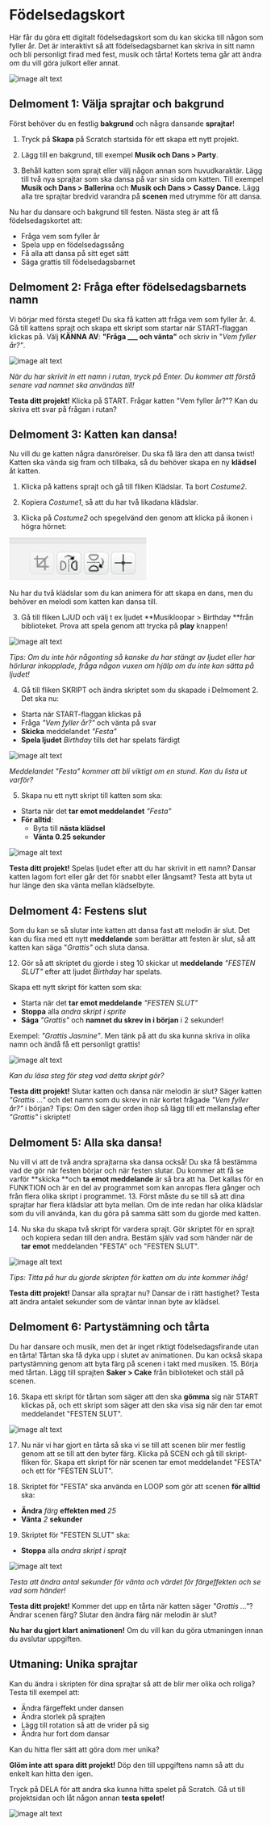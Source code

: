 # Födelsedagskort

Här får du göra ett digitalt födelsedagskort som du kan skicka till någon som fyller år. Det är interaktivt så att födelsedagsbarnet kan skriva in sitt namn och bli personligt firad med fest, musik och tårta! Kortets tema går att ändra om du vill göra julkort eller annat.

![image alt text](image_0.png)


## Delmoment 1: Välja sprajtar och bakgrund

Först behöver du en festlig **bakgrund** och några dansande **sprajtar**!

1. Tryck på **Skapa** på Scratch startsida för ett skapa ett nytt projekt.

2. Lägg till en bakgrund, till exempel **Musik och Dans > Party**.

3. Behåll katten som sprajt eller välj någon annan som huvudkaraktär. Lägg till två nya sprajtar som ska dansa på var sin sida om katten. Till exempel **Musik och Dans > Ballerina** och **Musik och Dans > Cassy Dance.** Lägg alla tre sprajtar bredvid varandra på **scenen** med utrymme för att dansa.

Nu har du dansare och bakgrund till festen. Nästa steg är att få födelsedagskortet att:

* Fråga vem som fyller år
* Spela upp en födelsedagssång
* Få alla att dansa på sitt eget sätt
* Säga grattis till födelsedagsbarnet


## Delmoment 2: Fråga efter födelsedagsbarnets namn

Vi börjar med första steget! Du ska få katten att fråga vem som fyller år.
4. Gå till kattens sprajt och skapa ett skript som startar när START-flaggan klickas på. Välj **KÄNNA AV**: **"Fråga ___ och vänta"** och skriv in "*Vem fyller år?"*.

![image alt text](image_1.png)

*När du har skrivit in ett namn i rutan, tryck på Enter.
Du kommer att förstå senare vad namnet ska användas till!*

**Testa ditt projekt!** Klicka på START. Frågar katten "Vem fyller år?"? Kan du skriva ett svar på frågan i rutan?


## Delmoment 3: Katten kan dansa!

Nu vill du ge katten några dansrörelser. Du ska få lära den att dansa twist! Katten ska vända sig fram och tillbaka, så du behöver skapa en ny **klädsel** åt katten.

1. Klicka på kattens sprajt och gå till fliken Klädslar. Ta bort _Costume2_. 

2. Kopiera _Costume1_, så att du har två likadana klädslar.

2. Klicka på _Costume2_ och spegelvänd den genom att klicka på ikonen i högra hörnet:

  ![image alt text](mirrorsprite.png)

  Nu har du två klädslar som du kan animera för att skapa en dans, men du behöver en melodi som katten kan dansa till.

3. Gå till fliken LJUD och välj t ex ljudet **Musikloopar > Birthday **från biblioteket. Prova att spela genom att trycka på **play** knappen!

  ![image alt text](image_6.png)

  _Tips: Om du inte hör någonting så kanske du har stängt av ljudet eller har hörlurar inkopplade, fråga någon vuxen om hjälp om du inte kan sätta på ljudet!_

4. Gå till fliken SKRIPT och ändra skriptet som du skapade i Delmoment 2. Det ska nu:

  * Starta när START-flaggan klickas på
  * Fråga _"Vem fyller år?"_ och vänta på svar
  * **Skicka** meddelandet _"Festa"_
  * **Spela ljudet** _Birthday_ tills det har spelats färdigt

  ![image alt text](image_7.png)

  _Meddelandet "Festa" kommer att bli viktigt
om en stund. Kan du lista ut varför?_

5. Skapa nu ett nytt skript till katten som ska:

  * Starta när det **tar emot meddelandet** _"Festa"_
  * **För alltid**:
    * Byta till **nästa klädsel**
    * **Vänta 0.25 sekunder**

  ![image alt text](image_8.png)

**Testa ditt projekt!** Spelas ljudet efter att du har skrivit in ett namn? Dansar katten lagom fort eller går det för snabbt eller långsamt? Testa att byta ut hur länge den ska vänta mellan klädselbyte.


## Delmoment 4: Festens slut

Som du kan se så slutar inte katten att dansa fast att melodin är slut. Det kan du fixa med ett nytt **meddelande** som berättar att festen är slut, så att katten kan säga "*Grattis"* och sluta dansa.

12. Gör så att skriptet du gjorde i steg 10 skickar ut **meddelande** _"FESTEN SLUT"_ efter att ljudet _Birthday_ har spelats.

  Skapa ett nytt skript för katten som ska:

  * Starta när det **tar emot meddelande** _"FESTEN SLUT"_
  * **Stoppa** alla _andra skript i sprite_
  * **Säga** _"Grattis"_ och **namnet du skrev in i början** i 2 sekunder!

  Exempel: _"Grattis Jasmine"_. Men tänk på att du ska kunna skriva in olika namn och ändå få ett personligt grattis!

  ![image alt text](image_9.png)

  _Kan du läsa steg för steg vad detta skript gör?_

**Testa ditt projekt!** Slutar katten och dansa när melodin är slut? Säger katten _"Grattis …"_ och det namn som du skrev in när kortet frågade _"Vem fyller år?"_ i början?
Tips: Om den säger orden ihop så lägg till ett mellanslag efter _"Grattis"_ i skriptet!


## Delmoment 5: Alla ska dansa!

Nu vill vi att de två andra sprajtarna ska dansa också! Du ska få bestämma vad de gör när festen börjar och när festen slutar. Du kommer att få se varför **skicka **och **ta emot meddelande** är så bra att ha. Det kallas för en FUNKTION och är en del av programmet som kan anropas flera gånger och från flera olika skript i programmet.
13. Först måste du se till så att dina sprajtar har flera klädslar att byta mellan. Om de inte redan har olika klädslar som du vill använda, kan du göra på samma sätt som du gjorde med katten.

14. Nu ska du skapa två skript för vardera sprajt. Gör skriptet för en sprajt och kopiera sedan till den andra. Bestäm själv vad som händer när de **tar emot** meddelanden "FESTA" och "FESTEN SLUT".

  ![image alt text](image_10.png)

  _Tips: Titta på hur du gjorde skripten för katten om du inte kommer ihåg!_

**Testa ditt projekt!** Dansar alla sprajtar nu? Dansar de i rätt hastighet? Testa att ändra antalet sekunder som de väntar innan byte av klädsel.


## Delmoment 6: Partystämning och tårta

Du har dansare och musik, men det är inget riktigt födelsedagsfirande utan en tårta! Tårtan ska få dyka upp i slutet av animationen. Du kan också skapa partystämning genom att byta färg på scenen i takt med musiken.
15. Börja med tårtan. Lägg till sprajten **Saker > Cake** från biblioteket och ställ på scenen.

16. Skapa ett skript för tårtan som säger att den ska **gömma** sig när START klickas på, och ett skript som säger att den ska visa sig när den tar emot meddelandet "FESTEN SLUT".

  ![image alt text](image_11.jpg)

17. Nu när vi har gjort en tårta så ska vi se till att scenen blir mer festlig genom att se till att den byter färg. Klicka på SCEN och gå till skript-fliken för. Skapa ett skript för när scenen tar emot meddelandet "FESTA" och ett för "FESTEN SLUT".

18. Skriptet för "FESTA" ska använda en LOOP som gör att scenen **för alltid** ska:

  * **Ändra** _färg_ **effekten med** _25_
  * **Vänta** _2_ **sekunder**

19. Skriptet för "FESTEN SLUT" ska:

  * **Stoppa** alla _andra skript i sprajt_

  ![image alt text](image_12.png)

  _Testa att ändra antal sekunder för vänta och
värdet för färgeffekten och se vad som händer!_

**Testa ditt projekt!** Kommer det upp en tårta när katten säger _"Grattis …"_? Ändrar scenen färg? Slutar den ändra färg när melodin är slut?

**Nu har du gjort klart animationen!** Om du vill kan du göra utmaningen innan du avslutar uppgiften.


## Utmaning: Unika sprajtar

Kan du ändra i skripten för dina sprajtar så att de blir mer olika och roliga? Testa till exempel att:

* Ändra färgeffekt under dansen
* Ändra storlek på sprajten
* Lägg till rotation så att de vrider på sig
* Ändra hur fort dom dansar

Kan du hitta fler sätt att göra dom mer unika?

**Glöm inte att spara ditt projekt!** Döp den till uppgiftens namn så att du enkelt kan hitta den igen.

Tryck på DELA för att andra ska kunna hitta spelet på Scratch. Gå ut till projektsidan och låt någon annan **testa spelet!**

![image alt text](image_13.jpg)

